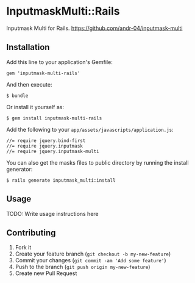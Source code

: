 # InputmaskMulti::Rails

Inputmask Multi for Rails. https://github.com/andr-04/inputmask-multi

## Installation

Add this line to your application's Gemfile:

    gem 'inputmask-multi-rails'

And then execute:

    $ bundle

Or install it yourself as:

    $ gem install inputmask-multi-rails

Add the following to your `app/assets/javascripts/application.js`:

    //= require jquery.bind-first
    //= require jquery.inputmask
    //= require jquery.inputmask-multi

You can also get the masks files to public directory by running the install generator:

    $ rails generate inputmask_multi:install

## Usage

TODO: Write usage instructions here

## Contributing

1. Fork it
2. Create your feature branch (`git checkout -b my-new-feature`)
3. Commit your changes (`git commit -am 'Add some feature'`)
4. Push to the branch (`git push origin my-new-feature`)
5. Create new Pull Request
